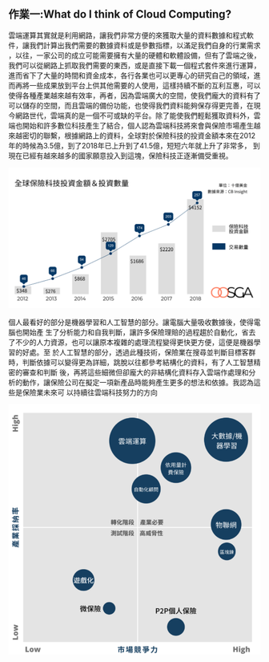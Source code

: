## 作業一:What do I think of Cloud Computing?

雲端運算其實就是利用網路，讓我們非常方便的來獲取大量的資料數據和程式軟件，讓我們計算出我們需要的數據資料或是參數指標，以滿足我們自身的行業需求
，以往，一家公司的成立可能需要擁有大量的硬體和軟體設備，但有了雲端之後，我們可以從網路上抓取我們需要的東西，或是直接下載一個程式套件來進行運算，
進而省下了大量的時間和資金成本，各行各業也可以更專心的研究自己的領域，進而再將一些成果放到平台上供其他需要的人使用，這樣持續不斷的互利互惠，可以
使得各種產業越來越有效率，再者，因為雲端廣大的空間，使我們龐大的資料有了可以儲存的空間，而且雲端的備份功能，也使得我們資料能夠保存得更完善，在現
今網路世代，雲端真的是一個不可或缺的平台。除了能使我們輕鬆獲取資料外，雲端也開始和許多數位科技產生了結合，個人認為雲端科技將來會與保險市場產生越
來越密切的聯繫，根據網路上的資料，全球對於保險科技的投資金額本來在2012年的時候為3.5億，到了2018年已上升到了41.5億，短短六年就上升了非常多，
到現在已經有越來越多的國家願意投入到這塊，保險科技正逐漸備受重視。

![image](https://github.com/Leo90616/Photo/blob/main/123.png)

個人最看好的部分是機器學習和人工智慧的部分。讓電腦大量吸收數據後，使得電腦也開始產
生了分析能力和自我判斷，讓許多保險理賠的過程趨於自動化，省去了不少的人力資源，也可以讓原本複雜的處理流程變得更快更方便，這便是機器學習的好處。至
於人工智慧的部分，透過此種技術，保險業在搜尋並判斷目標客群時，判斷依據可以變得更為詳細，跳脫以往都參考結構化的資料，有了人工智慧精密的審查和判斷
後，再將這些細微但卻龐大的非結構化資料存入雲端作處理和分析的動作，讓保險公司在擬定一項新產品時能夠產生更多的想法和依據。我認為這些是保險業未來可
以持續往雲端科技努力的方向

![image](https://github.com/Leo90616/Photo/blob/main/456.png)
